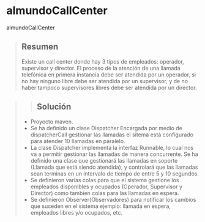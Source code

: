 # almundoCallCenter
almundoCallCenter

> ## **Resumen**
> Existe un call center donde hay 3 tipos de empleados: operador, supervisor
y director. El proceso de la atención de una llamada telefónica en primera
instancia debe ser atendida por un operador, si no hay ninguno libre debe
ser atendida por un supervisor, y de no haber tampoco supervisores libres
debe ser atendida por un director.

>> ## **Solución**
> - Proyecto maven.
> - Se ha definido un clase Dispatcher Encargada por medio de dispatcherCall
gestionar las llamadas el sitema está configurado para atender 10 llamadas en paralelo.
> - La clase Dispatcher implementa la interfaz Runnable, lo cual nos va a permitir gestionar las 
llamadas de manera concurrente.
>Se ha definido una clase que gestionará las llamadas en soporte (Llamada que está siendo atendida),
y controlará que las llamadas sean terminas en un intervalo de tiempo de entre 5 y 10 segundos.
> - Se definieron varias colas para que el sistema gestione los empleados disponibles y ocupados (Operador, Supervisor y Director)
como tambien colas para las llamadas en espera.
> - Se definieron  Observer(Observadores) para notificar los cambios que suceden en el sistema ejemplo: llamada en espera, empleados libres y/o ocupados, etc.



